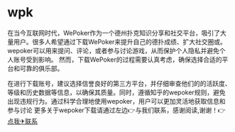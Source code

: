 # wpk
在当今互联网时代，WePoker作为一个德州扑克知识分享和社交平台，吸引了大量用户。很多人希望通过下载WePoker来提升自己的德扑成绩、扩大社交圈或。wepoker可以用来提问、评论，或者参与讨论游戏，从而保护个人隐私并避免个人账号受到影响。
然而，下载WePoker的过程需要认真考虑，确保选择合适的平台和可靠的俱乐部。

在进行下载账号，建议选择信誉良好的第三方平台，并仔细审查他们的的活跃度、等级和历史数据等信息，以确保其质量。同时，遵循知乎的wepoker规则，避免出现违规行为。通过科学合理地使用wepoker，用户可以更加灵活地获取信息和参与讨论
更多关于wepoker下载请通过左边👉与我们联系，感谢阅读,谢谢！👉[点我✈联系](ggpk100.com)
